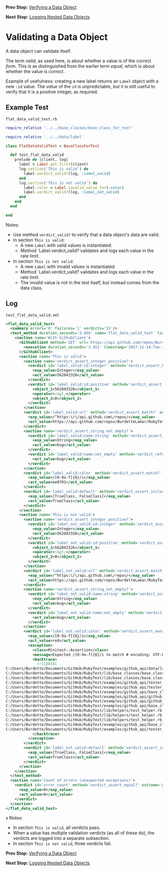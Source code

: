 <!--- GENERATED FILE, DO NOT EDIT --->
**Prev Stop:** [Verifying a Data Object](./FlatDataEqual.md#verifying-a-data-object)

**Next Stop:** [Logging Nested Data Objects](./NestedDataLog.md#logging-nested-data-objects)


# Validating a Data Object

A data object can validate itself.

The term _valid_, as used here, is about whether a value is of the correct _form_.  This is as distinguished from the earlier term _equal_, which is about whether the value is _correct_.

Example of usefulness:  creating a new label returns an `Label` object with a new `:id` value.  The _value_ of the `id` is unpredictable, but it is still useful to verify that it is a positive integer, as required.

## Example Test

<code>flat_data_valid_test.rb</code>
```ruby
require_relative '../../base_classes/base_class_for_test'

require_relative '../../data/label'

class FlatDataValidTest < BaseClassForTest

  def test_flat_data_valid
    prelude do |client, log|
      label = Label.get_first(client)
      log.section('This is valid') do
        label.verdict_valid?(log, :label_valid)
      end
      log.section('This is not valid') do
        label.color = Label.invalid_value_for(:color)
        label.verdict_valid?(log, :label_not_valid)
      end
    end
  end

end
```

Notes:

- Use method `verdict_valid?` to verify that a data object's data are valid.
- In section `This is valid`:
  - A new `Label` with valid values is instantiated.
  - Method `Label.verdict_valid? validates and logs each value in the rate limit.
- In section `This is not valid`:
  - A new `Label` with invalid values is instantiated.
  - Method `Label.verdict_valid? validates and logs each value in the rate limit.
  - The invalid value is not in the test itself, but instead comes from the data class.

## Log

<code>test_flat_data_valid.xml</code>
```xml
<flat_data_valid_test>
  <summary errors='0' failures='1' verdicts='15'/>
  <test_method duration_seconds='3.466' name='flat_data_valid_test' timestamp='2017-11-14-Tue-11.55.32.162'>
    <section name='With GithubClient'>
      <GithubClient method='GET' url='https://api.github.com/repos/BurdetteLamar/RubyTest/labels'>
        <execution duration_seconds='3.451' timestamp='2017-11-14-Tue-11.55.32.162'/>
      </GithubClient>
      <section name='This is valid'>
        <section name='verdict_assert_integer_positive?'>
          <verdict id='label_valid:id:integer' method='verdict_assert_kind_of?' outcome='passed' volatile='false'>
            <exp_value>Integer</exp_value>
            <act_value>562043326</act_value>
          </verdict>
          <verdict id='label_valid:id:positive' method='verdict_assert_operator?' outcome='passed' volatile='false'>
            <object_1>562043326</object_1>
            <operator>:&gt;</operator>
            <object_2>0</object_2>
          </verdict>
        </section>
        <verdict id='label_valid:url' method='verdict_assert_match?' outcome='passed' volatile='false'>
          <exp_value>/^https:\/\/api.github.com\/repos/</exp_value>
          <act_value>https://api.github.com/repos/BurdetteLamar/RubyTest/labels/bug</act_value>
        </verdict>
        <section name='verdict_assert_string_not_empty?'>
          <verdict id='label_valid:name:string' method='verdict_assert_kind_of?' outcome='passed' volatile='false'>
            <exp_value>String</exp_value>
            <act_value>bug</act_value>
          </verdict>
          <verdict id='label_valid:name:not_empty' method='verdict_refute_empty?' outcome='passed' volatile='false'>
            <act_value>bug</act_value>
          </verdict>
        </section>
        <verdict id='label_valid:color' method='verdict_assert_match?' outcome='passed' volatile='false'>
          <exp_value>/[0-9a-f]{6}/i</exp_value>
          <act_value>ee0701</act_value>
        </verdict>
        <verdict id='label_valid:default' method='verdict_assert_includes?' outcome='passed' volatile='false'>
          <exp_value>[TrueClass, FalseClass]</exp_value>
          <act_value>TrueClass</act_value>
        </verdict>
      </section>
      <section name='This is not valid'>
        <section name='verdict_assert_integer_positive?'>
          <verdict id='label_not_valid:id:integer' method='verdict_assert_kind_of?' outcome='passed' volatile='false'>
            <exp_value>Integer</exp_value>
            <act_value>562043326</act_value>
          </verdict>
          <verdict id='label_not_valid:id:positive' method='verdict_assert_operator?' outcome='passed' volatile='false'>
            <object_1>562043326</object_1>
            <operator>:&gt;</operator>
            <object_2>0</object_2>
          </verdict>
        </section>
        <verdict id='label_not_valid:url' method='verdict_assert_match?' outcome='passed' volatile='false'>
          <exp_value>/^https:\/\/api.github.com\/repos/</exp_value>
          <act_value>https://api.github.com/repos/BurdetteLamar/RubyTest/labels/bug</act_value>
        </verdict>
        <section name='verdict_assert_string_not_empty?'>
          <verdict id='label_not_valid:name:string' method='verdict_assert_kind_of?' outcome='passed' volatile='false'>
            <exp_value>String</exp_value>
            <act_value>bug</act_value>
          </verdict>
          <verdict id='label_not_valid:name:not_empty' method='verdict_refute_empty?' outcome='passed' volatile='false'>
            <act_value>bug</act_value>
          </verdict>
        </section>
        <verdict id='label_not_valid:color' method='verdict_assert_match?' outcome='failed' volatile='false'>
          <exp_value>/[0-9a-f]{6}/i</exp_value>
          <act_value>red</act_value>
          <exception>
            <class>Minitest::Assertion</class>
            <message>Expected /[0-9a-f]{6}/i to match # encoding: UTF-8 &quot;red&quot;.</message>
            <backtrace>
              <![CDATA[
C:/Users/Burdette/Documents/GitHub/RubyTest/examples/github_api/data/label.rb:33:in `verdict_field_valid?'
C:/Users/Burdette/Documents/GitHub/RubyTest/lib/base_classes/base_class_for_data.rb:43:in `block in verdict_valid?'
C:/Users/Burdette/Documents/GitHub/RubyTest/lib/base_classes/base_class_for_data.rb:41:in `verdict_valid?'
C:/Users/Burdette/Documents/GitHub/RubyTest/examples/github_api/tester_tour/tests/flat_data_valid_test.rb:15:in `block (2 levels) in test_flat_data_valid'
C:/Users/Burdette/Documents/GitHub/RubyTest/examples/github_api/tester_tour/tests/flat_data_valid_test.rb:13:in `block in test_flat_data_valid'
C:/Users/Burdette/Documents/GitHub/RubyTest/examples/github_api/base_classes/base_class_for_test.rb:20:in `block (2 levels) in prelude'
C:/Users/Burdette/Documents/GitHub/RubyTest/examples/github_api/github_client.rb:20:in `block in with'
C:/Users/Burdette/Documents/GitHub/RubyTest/examples/github_api/github_client.rb:16:in `with'
C:/Users/Burdette/Documents/GitHub/RubyTest/examples/github_api/base_classes/base_class_for_test.rb:19:in `block in prelude'
C:/Users/Burdette/Documents/GitHub/RubyTest/lib/helpers/test_helper.rb:23:in `block (2 levels) in test'
C:/Users/Burdette/Documents/GitHub/RubyTest/lib/helpers/test_helper.rb:22:in `block in test'
C:/Users/Burdette/Documents/GitHub/RubyTest/lib/helpers/test_helper.rb:21:in `test'
C:/Users/Burdette/Documents/GitHub/RubyTest/examples/github_api/base_classes/base_class_for_test.rb:11:in `prelude'
C:/Users/Burdette/Documents/GitHub/RubyTest/examples/github_api/tester_tour/tests/flat_data_valid_test.rb:8:in `test_flat_data_valid']]>
            </backtrace>
          </exception>
        </verdict>
        <verdict id='label_not_valid:default' method='verdict_assert_includes?' outcome='passed' volatile='false'>
          <exp_value>[TrueClass, FalseClass]</exp_value>
          <act_value>TrueClass</act_value>
        </verdict>
      </section>
    </section>
  </test_method>
  <section name='Count of errors (unexpected exceptions)'>
    <verdict id='error_count' method='verdict_assert_equal?' outcome='passed' volatile='true'>
      <exp_value>0</exp_value>
      <act_value>0</act_value>
    </verdict>
  </section>
</flat_data_valid_test>
```
s
Notes:

- In section `This is valid`, all verdicts pass.
- When a value has multiple validation verdicts (as all of these do), the verdicts are logged into a separate subsection.
- In section `This is not valid`, three verdicts fail.

**Prev Stop:** [Verifying a Data Object](./FlatDataEqual.md#verifying-a-data-object)

**Next Stop:** [Logging Nested Data Objects](./NestedDataLog.md#logging-nested-data-objects)

